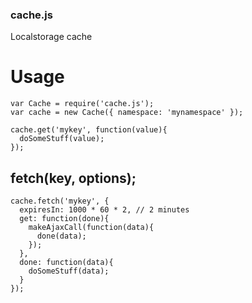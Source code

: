 
### cache.js

Localstorage cache

Usage
===
```
var Cache = require('cache.js');
var cache = new Cache({ namespace: 'mynamespace' });

cache.get('mykey', function(value){
  doSomeStuff(value);
});
```

fetch(key, options);
---
```
cache.fetch('mykey', {
  expiresIn: 1000 * 60 * 2, // 2 minutes  
  get: function(done){
    makeAjaxCall(function(data){
      done(data);
    });
  },
  done: function(data){
    doSomeStuff(data);
  }
});
```
